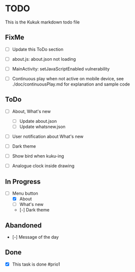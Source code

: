# TODO

This is the Kukuk markdown todo file


## FixMe
- [ ] Update this ToDo section
- [ ] about.js: about.json not loading
- [ ] MainActivity: setJavaScriptEnabled vulnerability
- [ ] Continuous play when not active on mobile device, see ./doc/continuousPlay.md for explanation and sample code


## ToDo
- [ ] About, What's new
    - [ ] Update about.json
    - [ ] Update whatsnew.json
- [ ] User notification about What's new
- [ ] Dark theme
- [ ] Show bird when kuku-ing
- [ ] Analogue clock inside drawing


## In Progress
- [ ] Menu button
    - [x] About
    - [ ] What's new 
    - [-] Dark theme 


## Abandoned
- [-] Message of the day


## Done
- [x] This task is done #prio1
